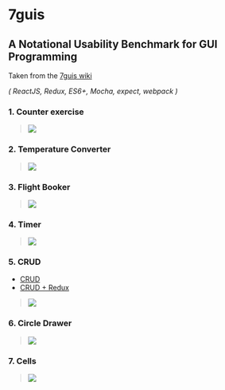 # 7guis
## A Notational Usability Benchmark for GUI Programming

Taken from the [7guis wiki](https://github.com/eugenkiss/7guis/wiki)

_( ReactJS, Redux, ES6+, Mocha, expect, webpack )_


### 1. Counter exercise 
> [![](https://raw.githubusercontent.com/wiki/eugenkiss/7guis/images/counter.png)](Counter)

### 2. Temperature Converter
> [![](https://raw.githubusercontent.com/wiki/eugenkiss/7guis/images/tempconv.png)](TemperatureConverter)

### 3. Flight Booker
> [![](https://raw.githubusercontent.com/wiki/eugenkiss/7guis/images/bookflight.png)](FlightBooker)

### 4. Timer
> [![](https://raw.githubusercontent.com/wiki/eugenkiss/7guis/images/timer.png)](Timer)

### 5. CRUD
- [CRUD](CRUD)
- [CRUD + Redux](CRUD-Redux)

> ![](https://raw.githubusercontent.com/wiki/eugenkiss/7guis/images/crud.png)

### 6. Circle Drawer
> [![](https://raw.githubusercontent.com/wiki/eugenkiss/7guis/images/circledraw.png)](CircleDrawer)

### 7. Cells
> ![](https://raw.githubusercontent.com/wiki/eugenkiss/7guis/images/cells.png)
